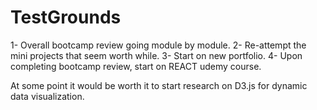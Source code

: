 # TestGrounds

1- Overall bootcamp review going module by module.
2- Re-attempt the mini projects that seem worth while.
3- Start on new portfolio.
4- Upon completing bootcamp review, start on REACT udemy course. 

At some point it would be worth it to start research on D3.js for dynamic data visualization. 
